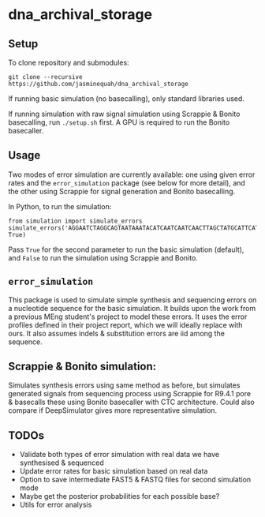 # dna_archival_storage

## Setup
To clone repository and submodules:
```
git clone --recursive https://github.com/jasminequah/dna_archival_storage
```

If running basic simulation (no basecalling), only standard libraries used.

If running simulation with raw signal simulation using Scrappie & Bonito basecalling, run `./setup.sh` first. A GPU is required to run the Bonito basecaller.

## Usage
Two modes of error simulation are currently available: one using given error rates and the `error_simulation` package (see below for more detail), and the other using Scrappie for signal generation and Bonito basecalling.

In Python, to run the simulation:
```
from simulation import simulate_errors
simulate_errors('AGGAATCTAGGCAGTAATAAATACATCAATCAATCAACTTAGCTATGCATTCATGAATAG', True)
```
Pass `True` for the second parameter to run the basic simulation (default), and `False` to run the simulation using Scrappie and Bonito.

## `error_simulation`
This package is used to simulate simple synthesis and sequencing errors on a nucleotide sequence for the basic simulation. It builds upon the work from a previous MEng student's project to model these errors. It uses the error profiles defined in their project report, which we will ideally replace with ours. It also assumes indels & substitution errors are iid among the sequence.

## Scrappie & Bonito simulation:
Simulates synthesis errors using same method as before, but simulates generated signals from sequencing process using Scrappie for R9.4.1 pore & basecalls these using Bonito basecaller with CTC architecture. Could also compare if DeepSimulator gives more representative simulation.

## TODOs
* Validate both types of error simulation with real data we have synthesised & sequenced
* Update error rates for basic simulation based on real data
* Option to save intermediate FAST5 & FASTQ files for second simulation mode
* Maybe get the posterior probabilities for each possible base?
* Utils for error analysis
